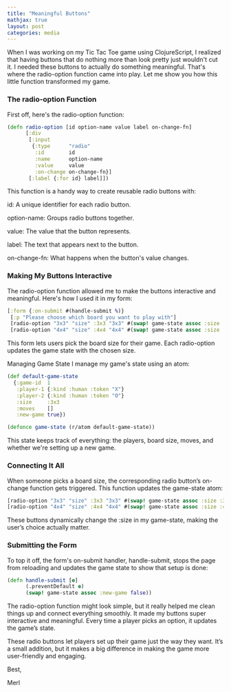 ```yaml
---
title: "Meaningful Buttons"
mathjax: true
layout: post
categories: media
---
```


When I was working on my Tic Tac Toe game using ClojureScript, I realized that having buttons that do nothing more than
look pretty just wouldn't cut it. I needed these buttons to actually do something meaningful. That's where the
radio-option function came into play. Let me show you how this little function transformed my game.

### The radio-option Function
First off, here's the radio-option function:

```clojure
(defn radio-option [id option-name value label on-change-fn]
      [:div
       [:input
        {:type      "radio"
         :id        id
         :name      option-name
         :value     value
         :on-change on-change-fn}]
       [:label {:for id} label]])
```

This function is a handy way to create reusable radio buttons with:

id: A unique identifier for each radio button.

option-name: Groups radio buttons together.

value: The value that the button represents.

label: The text that appears next to the button.

on-change-fn: What happens when the button's value changes.

### Making My Buttons Interactive
The radio-option function allowed me to make the buttons interactive and meaningful. Here's how I used it in my form:

```clojure
[:form {:on-submit #(handle-submit %)}
 [:p "Please choose which board you want to play with"]
 [radio-option "3x3" "size" :3x3 "3x3" #(swap! game-state assoc :size :3x3)]
 [radio-option "4x4" "size" :4x4 "4x4" #(swap! game-state assoc :size :4x4)]]

```

This form lets users pick the board size for their game. Each radio-option updates the game state with the chosen size.

Managing Game State
I manage my game's state using an atom:

```clojure
(def default-game-state
  {:game-id  1
   :player-1 {:kind :human :token "X"}
   :player-2 {:kind :human :token "O"}
   :size     :3x3
   :moves    []
   :new-game true})

(defonce game-state (r/atom default-game-state))
```

This state keeps track of everything: the players, board size, moves, and whether we're setting up a new game.

### Connecting It All

When someone picks a board size, the corresponding radio button’s on-change function gets triggered. This function
updates the game-state atom:

```clojure
[radio-option "3x3" "size" :3x3 "3x3" #(swap! game-state assoc :size :3x3)]
[radio-option "4x4" "size" :4x4 "4x4" #(swap! game-state assoc :size :4x4)]

```

These buttons dynamically change the :size in my game-state, making the user’s choice actually matter.

### Submitting the Form

To top it off, the form's on-submit handler, handle-submit, stops the page from reloading and updates the game state to
show that setup is done:

```clojure
(defn handle-submit [e]
      (.preventDefault e)
      (swap! game-state assoc :new-game false))
   ```
The radio-option function might look simple, but it really helped me clean things up and connect everything smoothly. 
It made my buttons super interactive and meaningful. Every time a player picks an option, it updates the game’s state.

These radio buttons let players set up their game just the way they want. It’s a small addition, 
but it makes a big difference in making the game more user-friendly and engaging.

Best, 

Merl
